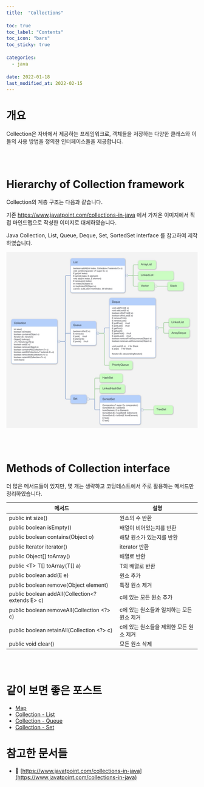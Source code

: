 ```yaml
---
title:  "Collections"

toc: true
toc_label: "Contents"
toc_icon: "bars"
toc_sticky: true

categories:
  - java

date: 2022-01-18
last_modified_at: 2022-02-15
---
```


# 개요

 Collection은 자바에서 제공하는 프레임워크로, 객체들을 저장하는 다양한 클래스와 이들의 사용 방법을 정의한 인터페이스들을 제공합니다.

<br><br>


# Hierarchy of Collection framework

 Collection의 계층 구조는 다음과 같습니다.

기존 https://www.javatpoint.com/collections-in-java 에서 가져온 이미지에서 직접 마인드맵으로 작성한 이미지로 대체하였습니다.

Java Collection, List, Queue, Deque, Set, SortedSet interface 를 참고하여 제작하였습니다.

![Collection](../../assets/images/2022-01-18-java_collection/Collection-16449055108191.jpg)

<br><br>

# Methods of Collection interface

더 많은 메서드들이 있지만, 몇 개는 생략하고 코딩테스트에서 주로 활용하는 메서드만 정리하였습니다.

| 메서드                                           | 설명                                      |
| ------------------------------------------------ | ----------------------------------------- |
| public int size()                                | 원소의 수 반환                            |
| public boolean isEmpty()                         | 배열이 비어있는지를 반환                  |
| public boolean contains(Object o)                | 해당 원소가 있는지를 반환                 |
| public Iterator iterator()                       | iterator 반환                             |
| public Object[] toArray()                        | 배열로 반환                               |
| public \<T> T[] toArray(T[] a)                   | T의 배열로 반환                           |
| public boolean add(E e)                          | 원소 추가                                 |
| public boolean remove(Object element)            | 특정 원소 제거                            |
| public boolean addAll(Collection<? extends E> c) | c에 있는 모든 원소 추가                   |
| public boolean removeAll(Collection <?> c)       | c에 있는 원소들과 일치하는 모든 원소 제거 |
| public boolean retainAll(Collection <?> c)       | c에 있는 원소들을 제외한 모든 원소 제거   |
| public void clear()                              | 모든 원소 삭제                            |

<br><br>

# 같이 보면 좋은 포스트

* [Map](../java_map)
* [Collection - List](../java_collection_list)
* [Collection - Queue](../java_collection_queue)
* [Collection - Set](../java_collection_set)

# 참고한 문서들

- 📄 [https://www.javatpoint.com/collections-in-java](https://www.javatpoint.com/collections-in-java)